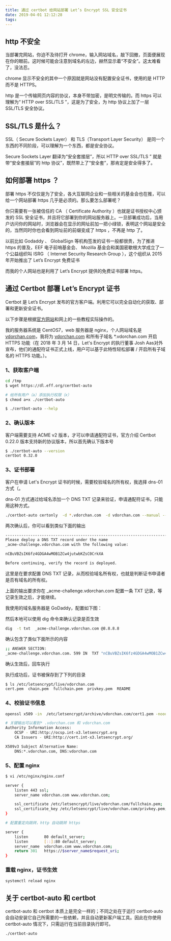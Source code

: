 ```yaml
---
title: 通过 certbot 给网站部署 Let’s Encrypt SSL 安全证书
date: 2019-04-01 12:12:28
tags:
---
```


## http 不安全

当部署完网站，你迫不及待打开 chrome，输入网站域名，敲下回撤，页面便展现在你的眼前。这时候可能会注意到域名的左边，赫然显示着“不安全”。这太难看了，没法忍。

chrome 显示不安全的其中一个原因就是网站没有配置安全证书，使用的是 HTTP 而不是 HTTPS。

http 是一个传输网页内容的协议，本身不带加密，是明文传输的。而 https 可以理解为“ HTTP over SSL/TLS ”，这是为了安全，为 http 协议上加了一层 SSL/TLS 安全协议。

## SSL/TLS 是什么？

SSL（ Secure Sockets Layer） 和 TLS（Transport Layer Security） 是同一个东西的不同阶段，可以理解为一个东西，都是安全协议。

Secure Sockets Layer 翻译为“安全套接层”，所以 HTTP over SSL/TLS ” 就是带“安全套接层”的 http 协议”，既然带上了“安全套”，那肯定是安全得多了。

## 如何部署 https ？

部署 https 不仅仅是为了安全，各大互联网企业和一些相关的基金会也在推，可以给一个网站部署 https 几乎是必须的。那么要怎么部署呢？

你只需要有一张被信任的 CA （ Certificate Authority ）也就是证书授权中心颁发的 SSL 安全证书，并且将它部署到你的网站服务器上。一旦部署成功后，当用户访问你的网站时，浏览器会在显示的网址前加一把小绿锁，表明这个网站是安全的，当然同时你也会看到网址前的前缀变成了 https ，不再是 http 了。

以前比如 Godaddy 、 GlobalSign 等机构签发的证书一般都很贵，为了推进 https 的普及，EEF 电子前哨基金会、 Mozilla 基金会和美国密歇根大学成立了一个公益组织叫 ISRG （ Internet Security Research Group ），这个组织从 2015 年开始推出了 Let’s Encrypt 免费证书

而我的个人网站也是利用了 Let’s Encrypt 提供的免费证书部署 https。

## 通过 Certbot 部署 Let’s Encrypt 证书

Certbot 是 Let’s Encrypt 发布的官方客户端。利用它可以完全自动化的获取、部署和更新安全证书。

以下步骤是根据[官方网站](https://certbot.eff.org/)和网上的一些教程实际操作的。

我的服务器系统是 CentOS7，web 服务器是 nginx，个人网站域名是 [vdorchan.com](vdorchan.com)，我将为 [vdorchan.com](vdorchan.com) 和所有子域名 *.vdorchan.com 开启 HTTPS 功能（在 2018 年 3 月 14 日，Let's Encrypt 的执行董事 Josh Aas对外宣布，他们的通配符证书正式上线，用户可以基于此特性轻松部署 / 开启所有子域名的 HTTPS 功能。）。

### 1、获取客户端

```bash
cd /tmp
$ wget https://dl.eff.org/certbot-auto

# 给所有用户（a）添加执行权限（x）
$ chmod a+x ./certbot-auto

$ ./certbot-auto --help
```

### 2、确认版本
客户端需要支持 ACME v2 版本，才可以申请通配符证书，官方介绍 Certbot 0.22.0 版本支持新的协议版本，所以首先确认下版本号

```bash
$ ./certbot-auto --version
certbot 0.32.0
```

### 3、证书部署

客户在申请 Let's Encrypt 证书的时候，需要校验域名的所有权，我选择 dns-01 方式（。

dns-01 方式通过给域名添加一个 DNS TXT 记录来验证，申请通配符证书，只能用这种方式。

```bash
./certbot-auto certonly  -d *.vdorchan.com  -d vdorchan.com --manual --preferred-challenges dns
```

两次确认后，你可以看到类似下面的输出

```bash
-------------------------------------------------------------------------------
Please deploy a DNS TXT record under the name
_acme-challenge.vdorchan.com with the following value:

nCBuVBZsIK6fz4GDGA4wMOB1ZCw4jutwbKZsC0CrkXA

Before continuing, verify the record is deployed.
```

这里是在要求配置 DNS TXT 记录，从而校验域名所有权，也就是判断证书申请者是否有域名的所有权。

上面的输出要求你在 _acme-challenge.vdorchan.com 配置一条 TXT 记录，等记录生效之后，才能继续。

我使用的域名服务器是 GoDaddy，配置如下图：

然后本地可以使用 dig 命令来确认记录是否生效

```bash
dig  -t txt  _acme-challenge.vdorchan.com @8.8.8.8
```

确认包含了类似下面所示的内容

```bash
;; ANSWER SECTION:
_acme-challenge.vdorchan.com. 599 IN  TXT "nCBuVBZsIK6fz4GDGA4wMOB1ZCw4jutwbKZsC0CrkXA"
```

确认生效后，回车执行

执行成功后，证书被保存到了下列的目录

```bash
$ ls /etc/letsencrypt/live/vdorchan.com
cert.pem  chain.pem  fullchain.pem  privkey.pem  README
```

### 4、校验证书信息

```bash
openssl x509 -in  /etc/letsencrypt/archive/vdorchan.com/cert1.pem -noout -text

# 关键输出可以看到* .vdorchan.com 和 vdorchan.com
Authority Information Access:
    OCSP - URI:http://ocsp.int-x3.letsencrypt.org
    CA Issuers - URI:http://cert.int-x3.letsencrypt.org/

X509v3 Subject Alternative Name:
    DNS:*.vdorchan.com, DNS:vdorchan.com
```

### 5、配置 nginx

```bash
$ vi /etc/nginx/nginx.conf

server {
    listen 443 ssl;
    server_name vdorchan.com www.vdorchan.com;

    ssl_certificate /etc/letsencrypt/live/vdorchan.com/fullchain.pem;
    ssl_certificate_key /etc/letsencrypt/live/vdorchan.com/privkey.pem;
}

# 配置重定向跳转，http 自动跳转 https

server {
    listen       80 default_server;
    listen       [::]:80 default_server;
    server_name  vdorchan.com www.vdorchan.com;
    return 301   https://$server_name$request_uri;
}
```

### 重载 nginx，证书生效

```bash
systemctl reload nginx
```

## 关于 certbot-auto 和 certbot

certbot-auto 和 certbot 本质上是完全一样的；不同之处在于运行 certbot-auto 会自动安装它自己所需要的一些依赖，并且自动更新客户端工具。因此在你使用 certbot-auto 情况下，只需运行在当前目录执行即可。

```bash
./certbot-auto
```